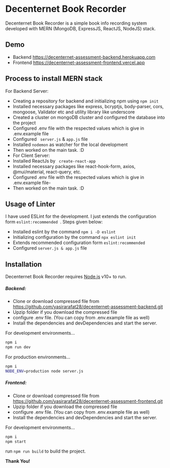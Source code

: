 # Decenternet Book Recorder

Decenternet Book Recorder is a simple book info recording system developed with MERN (MongoDB, ExpressJS, ReactJS, NodeJS) stack.

## Demo

- Backend https://decenternet-assessment-backend.herokuapp.com
- Frontend https://decenternet-assessment-frontend.vercel.app

## Process to install MERN stack

For Backend Server:

- Creating a repository for backend and initializing npm using `npm init`
- Installed necessary packages like express, bcryptjs, body-parser, cors, mongoose, Validator etc and utility library like underscore
- Created a cluster on mongoDB cluster and configured the database into the project
- Configured .env file with the respected values which is give in .env.example file
- Configured ` server.js` & `app.js` file
- Installed `nodemon` as watcher for the local development
- Then worked on the main task. :D
- For Client Server:
- Installed ReactJs by ` create-react-app`
- Installed necessary packages like react-hook-form, axios, @mui/material, react-query, etc.
- Configured .env file with the respected values which is give in .env.example file-
- Then worked on the main task. :D

## Usage of Linter

I have used ESLint for the development. I just extends the configuration form `eslint:recommended `. Steps given below:

- Installed eslint by the command `npm i -D eslint`
- Initializing configuration by the command `npx eslint init`
- Extends recommended configuration form `eslint:recommended `
- Configured `server.js & app.js` file

## Installation

Decenternet Book Recorder requires [Node.js](https://nodejs.org/) v10+ to run.

##### Backend:

- Clone or download compressed file from https://github.com/yasirarafat28/decenternet-assessment-backend.git
- Upzip folder if you download the compressed file
- configure .env file. (You can copy from .env.example file as well)
- Install the dependencies and devDependencies and start the server.

For development environments...

```sh
npm i
npm run dev
```

For production environments...

```sh
npm i
NODE_ENV=production node server.js
```

##### Frontend:

- Clone or download compressed file from https://github.com/yasirarafat28/decenternet-assessment-frontend.git
- Upzip folder if you download the compressed file
- configure .env file. (You can copy from .env.example file as well)
- Install the dependencies and devDependencies and start the server.

For development environments...

```sh
npm i
npm start
```

run `npm run build` to build the project.

**Thank You!**
